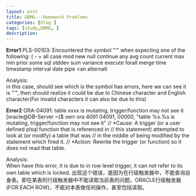 ```yaml
---
layout: post
title: DBMG---Homework Problems
categories: [blog ]
tags: [study,DBMG, ]
description: 
---  
```


**Error1**
PLS-00103: Encountered the symbol "‘" when expecting one of the following: ( - + all case mod new null <an identifier>
<a double-quoted delimited-identifier> <a bind variable> continue any avg count current max min prior some sql stddev sum variance
execute forall merge time timestamp interval date <a string literal with character set specification> <a number> <a single-quoted SQL 
string> pipe <an alternatively-quoted string literal with character set specification> <an alternati

Analysis:  
in this case, should see which is the symbol has errors, here we can see it is "‘", then should realize it could be due to 
Chinese character and English character(For invalid characters it can also be due to this)

**Error2**
ORA-04091: table xxxx is mutating, trigger/function may not see it
[oracle@DB-Server ~]$ oerr ora 4091
04091, 00000, "table %s.%s is mutating, trigger/function may not see it"
// *Cause: A trigger (or a user defined plsql function that is referenced in 
//         this statement) attempted to look at (or modify) a table that was 
//         in the middle of being modified by the statement which fired it.
// *Action: Rewrite the trigger (or function) so it does not read that table.

 Analysis:  
  When have this error, it is due to in row level trigger, it can not refer to its own table which is locked.
     出现这个错误，是因为在行级触发器中，不能查询自身表。即在某表的行级触发器中不能读取当前表的问题。ORACLE行级触发器(FOR EACH ROW)，不能对本表做任何操作，甚至包括读取。
